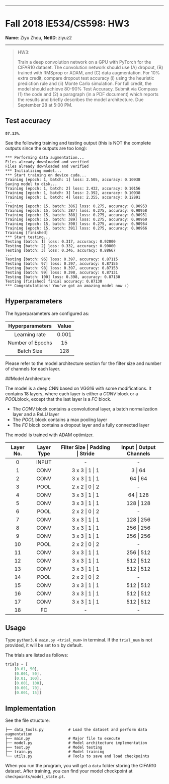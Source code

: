 ------
# Fall 2018 IE534/CS598:  HW3

**Name**: Ziyu Zhou, 
**NetID**: ziyuz2

------

> HW3: 
>
> Train a deep convolution network on a GPU with PyTorch for the CIFAR10 dataset. The convolution network should use (A) dropout, (B) trained with RMSprop or ADAM, and (C) data augmentation. For 10% extra credit, compare dropout test accuracy (i) using the heuristic prediction rule and (ii) Monte Carlo simulation. For full credit, the model should achieve 80-90% Test Accuracy. Submit via Compass (1) the code and (2) a paragraph (in a PDF document) which reports the results and briefly describes the model architecture. Due September 28 at 5:00 PM.

## Test accuracy

**`87.13%`**. 

See the following training and testing output (this is NOT the complete outputs since the outputs are too long):

```
*** Performing data augmentation...
Files already downloaded and verified
Files already downloaded and verified
*** Initializing model...
*** Start training on device cuda...
Training [epoch: 1, batch: 1] loss: 2.505, accuracy: 0.10938
Saving model to disk...
Training [epoch: 1, batch: 2] loss: 2.432, accuracy: 0.10156
Training [epoch: 1, batch: 3] loss: 2.392, accuracy: 0.10938
Training [epoch: 1, batch: 4] loss: 2.355, accuracy: 0.12891
...
Training [epoch: 15, batch: 386] loss: 0.275, accuracy: 0.90953
Training [epoch: 15, batch: 387] loss: 0.275, accuracy: 0.90958
Training [epoch: 15, batch: 388] loss: 0.275, accuracy: 0.90951
Training [epoch: 15, batch: 389] loss: 0.275, accuracy: 0.90960
Training [epoch: 15, batch: 390] loss: 0.275, accuracy: 0.90964
Training [epoch: 15, batch: 391] loss: 0.275, accuracy: 0.90966
Training [finished]
*** Start testing...
Testing [batch: 1] loss: 0.317, accuracy: 0.92000
Testing [batch: 2] loss: 0.332, accuracy: 0.90000
Testing [batch: 3] loss: 0.346, accuracy: 0.88667
...
Testing [batch: 96] loss: 0.397, accuracy: 0.87115
Testing [batch: 97] loss: 0.397, accuracy: 0.87155
Testing [batch: 98] loss: 0.397, accuracy: 0.87153
Testing [batch: 99] loss: 0.398, accuracy: 0.87131
Testing [batch: 100] loss: 0.398, accuracy: 0.87130
Testing [finished] finial accuracy: 0.87130
*** Congratulations! You've got an amazing model now :)
```



## Hyperparameters

The hyperparameters are configured as:

| Hyperparameters  | Value |
| :--------------: | :---: |
|  Learning rate   | 0.001 |
| Number of Epochs |  15   |
|    Batch Size    |  128  |

Please refer to the model architecture section for the filter size and number of channels for each layer.



##Model Architecture

The model is a deep CNN based on VGG16 with some modifications. It contains 18 layers, where each layer is either a *CONV* block or a *POOL*block, except that the last layer is a _FC_ block.

* The _CONV_ block contains a convolutional layer, a batch normalization layer and a ReLU layer
* The _POOL_ block contains a max pooling layer
* The _FC_ block contains a dropout layer and a fully connected layer

The model is trained with ADAM optimizer.



| Layer No. | Layer Type | Filter Size \| Padding \| Stride | Input \| Output Channels |
| :-------: | :--------: | :------------------------------: | :----------------------: |
|     0     |   INPUT    |                -                 |            -             |
|     1     |    CONV    |         3 x 3 \| 1 \| 1          |         3 \| 64          |
|     2     |    CONV    |         3 x 3 \| 1 \| 1          |         64 \| 64         |
|     3     |    POOL    |         2 x 2 \| 0 \| 2          |            -             |
|     4     |    CONV    |         3 x 3 \| 1 \| 1          |        64 \| 128         |
|     5     |    CONV    |         3 x 3 \| 1 \| 1          |        128 \| 128        |
|     6     |    POOL    |         2 x 2 \| 0 \| 2          |            -             |
|     7     |    CONV    |         3 x 3 \| 1 \| 1          |        128 \| 256        |
|     8     |    CONV    |         3 x 3 \| 1 \| 1          |        256 \| 256        |
|     9     |    CONV    |         3 x 3 \| 1 \| 1          |        256 \| 256        |
|    10     |    POOL    |         2 x 2 \| 0 \| 2          |            -             |
|    11     |    CONV    |         3 x 3 \| 1 \| 1          |        256 \| 512        |
|    12     |    CONV    |         3 x 3 \| 1 \| 1          |        512 \| 512        |
|    13     |    CONV    |         3 x 3 \| 1 \| 1          |        512 \| 512        |
|    14     |    POOL    |         2 x 2 \| 0 \| 2          |            -             |
|    15     |    CONV    |         3 x 3 \| 1 \| 1          |        512 \| 512        |
|    16     |    CONV    |         3 x 3 \| 1 \| 1          |        512 \| 512        |
|    17     |    CONV    |         3 x 3 \| 1 \| 1          |        512 \| 512        |
|    18     |     FC     |                -                 |            -             |



## Usage

Type `python3.6 main.py <trial_num>` in terminal. If the `trial_num` is not provided, it will be set to `5` by default.

The trials are listed as follows:

```python
trials = [
    [0.01, 50],
    [0.001, 50],
    [0.01, 100],
    [0.001, 100],
    [0.001, 70],
    [0.001, 15]]
```



## Implementation

See the file structure:

```
├── data_tools.py			# Load the dataset and perform data augmentation
├── main.py					# Major file to execute
├── model.py				# Model architecture implementation
├── test.py					# Model testing
├── train.py				# Model training
└── utils.py				# Tools to save and load checkpoints
```

When you run the program, you will get a `data` folder storing the CIFAR10 dataset. After training, you can find your model checkpoint at `checkpoints/model_state.pt`.



